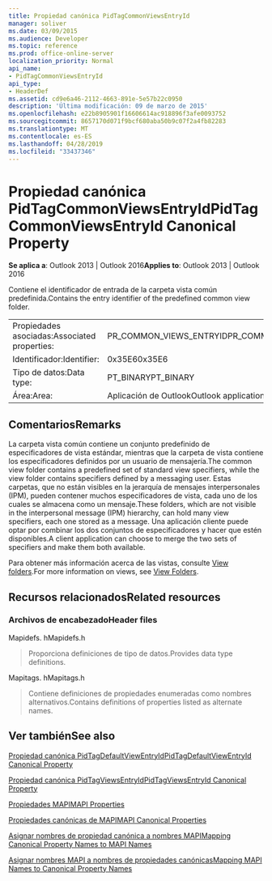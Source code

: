 ```yaml
---
title: Propiedad canónica PidTagCommonViewsEntryId
manager: soliver
ms.date: 03/09/2015
ms.audience: Developer
ms.topic: reference
ms.prod: office-online-server
localization_priority: Normal
api_name:
- PidTagCommonViewsEntryId
api_type:
- HeaderDef
ms.assetid: cd9e6a46-2112-4663-891e-5e57b22c0950
description: 'Última modificación: 09 de marzo de 2015'
ms.openlocfilehash: e22b8905901f16606614ac918896f3afe0093752
ms.sourcegitcommit: 8657170d071f9bcf680aba50b9c07f2a4fb82283
ms.translationtype: MT
ms.contentlocale: es-ES
ms.lasthandoff: 04/28/2019
ms.locfileid: "33437346"
---
```

# <a name="pidtagcommonviewsentryid-canonical-property"></a><span data-ttu-id="ba1ac-103">Propiedad canónica PidTagCommonViewsEntryId</span><span class="sxs-lookup"><span data-stu-id="ba1ac-103">PidTagCommonViewsEntryId Canonical Property</span></span>

  
  
<span data-ttu-id="ba1ac-104">**Se aplica a**: Outlook 2013 | Outlook 2016</span><span class="sxs-lookup"><span data-stu-id="ba1ac-104">**Applies to**: Outlook 2013 | Outlook 2016</span></span> 
  
<span data-ttu-id="ba1ac-105">Contiene el identificador de entrada de la carpeta vista común predefinida.</span><span class="sxs-lookup"><span data-stu-id="ba1ac-105">Contains the entry identifier of the predefined common view folder.</span></span> 
  
|||
|:-----|:-----|
|<span data-ttu-id="ba1ac-106">Propiedades asociadas:</span><span class="sxs-lookup"><span data-stu-id="ba1ac-106">Associated properties:</span></span>  <br/> |<span data-ttu-id="ba1ac-107">PR_COMMON_VIEWS_ENTRYID</span><span class="sxs-lookup"><span data-stu-id="ba1ac-107">PR_COMMON_VIEWS_ENTRYID</span></span>  <br/> |
|<span data-ttu-id="ba1ac-108">Identificador:</span><span class="sxs-lookup"><span data-stu-id="ba1ac-108">Identifier:</span></span>  <br/> |<span data-ttu-id="ba1ac-109">0x35E6</span><span class="sxs-lookup"><span data-stu-id="ba1ac-109">0x35E6</span></span>  <br/> |
|<span data-ttu-id="ba1ac-110">Tipo de datos:</span><span class="sxs-lookup"><span data-stu-id="ba1ac-110">Data type:</span></span>  <br/> |<span data-ttu-id="ba1ac-111">PT_BINARY</span><span class="sxs-lookup"><span data-stu-id="ba1ac-111">PT_BINARY</span></span>  <br/> |
|<span data-ttu-id="ba1ac-112">Área:</span><span class="sxs-lookup"><span data-stu-id="ba1ac-112">Area:</span></span>  <br/> |<span data-ttu-id="ba1ac-113">Aplicación de Outlook</span><span class="sxs-lookup"><span data-stu-id="ba1ac-113">Outlook application</span></span>  <br/> |
   
## <a name="remarks"></a><span data-ttu-id="ba1ac-114">Comentarios</span><span class="sxs-lookup"><span data-stu-id="ba1ac-114">Remarks</span></span>

<span data-ttu-id="ba1ac-115">La carpeta vista común contiene un conjunto predefinido de especificadores de vista estándar, mientras que la carpeta de vista contiene los especificadores definidos por un usuario de mensajería.</span><span class="sxs-lookup"><span data-stu-id="ba1ac-115">The common view folder contains a predefined set of standard view specifiers, while the view folder contains specifiers defined by a messaging user.</span></span> <span data-ttu-id="ba1ac-116">Estas carpetas, que no están visibles en la jerarquía de mensajes interpersonales (IPM), pueden contener muchos especificadores de vista, cada uno de los cuales se almacena como un mensaje.</span><span class="sxs-lookup"><span data-stu-id="ba1ac-116">These folders, which are not visible in the interpersonal message (IPM) hierarchy, can hold many view specifiers, each one stored as a message.</span></span> <span data-ttu-id="ba1ac-117">Una aplicación cliente puede optar por combinar los dos conjuntos de especificadores y hacer que estén disponibles.</span><span class="sxs-lookup"><span data-stu-id="ba1ac-117">A client application can choose to merge the two sets of specifiers and make them both available.</span></span> 
  
<span data-ttu-id="ba1ac-118">Para obtener más información acerca de las vistas, consulte [View folders](mapi-view-folders.md).</span><span class="sxs-lookup"><span data-stu-id="ba1ac-118">For more information on views, see [View Folders](mapi-view-folders.md).</span></span>
  
## <a name="related-resources"></a><span data-ttu-id="ba1ac-119">Recursos relacionados</span><span class="sxs-lookup"><span data-stu-id="ba1ac-119">Related resources</span></span>

### <a name="header-files"></a><span data-ttu-id="ba1ac-120">Archivos de encabezado</span><span class="sxs-lookup"><span data-stu-id="ba1ac-120">Header files</span></span>

<span data-ttu-id="ba1ac-121">Mapidefs. h</span><span class="sxs-lookup"><span data-stu-id="ba1ac-121">Mapidefs.h</span></span>
  
> <span data-ttu-id="ba1ac-122">Proporciona definiciones de tipo de datos.</span><span class="sxs-lookup"><span data-stu-id="ba1ac-122">Provides data type definitions.</span></span>
    
<span data-ttu-id="ba1ac-123">Mapitags. h</span><span class="sxs-lookup"><span data-stu-id="ba1ac-123">Mapitags.h</span></span>
  
> <span data-ttu-id="ba1ac-124">Contiene definiciones de propiedades enumeradas como nombres alternativos.</span><span class="sxs-lookup"><span data-stu-id="ba1ac-124">Contains definitions of properties listed as alternate names.</span></span>
    
## <a name="see-also"></a><span data-ttu-id="ba1ac-125">Ver también</span><span class="sxs-lookup"><span data-stu-id="ba1ac-125">See also</span></span>



[<span data-ttu-id="ba1ac-126">Propiedad canónica PidTagDefaultViewEntryId</span><span class="sxs-lookup"><span data-stu-id="ba1ac-126">PidTagDefaultViewEntryId Canonical Property</span></span>](pidtagdefaultviewentryid-canonical-property.md)
  
[<span data-ttu-id="ba1ac-127">Propiedad canónica PidTagViewsEntryId</span><span class="sxs-lookup"><span data-stu-id="ba1ac-127">PidTagViewsEntryId Canonical Property</span></span>](pidtagviewsentryid-canonical-property.md)


[<span data-ttu-id="ba1ac-128">Propiedades MAPI</span><span class="sxs-lookup"><span data-stu-id="ba1ac-128">MAPI Properties</span></span>](mapi-properties.md)
  
[<span data-ttu-id="ba1ac-129">Propiedades canónicas de MAPI</span><span class="sxs-lookup"><span data-stu-id="ba1ac-129">MAPI Canonical Properties</span></span>](mapi-canonical-properties.md)
  
[<span data-ttu-id="ba1ac-130">Asignar nombres de propiedad canónica a nombres MAPI</span><span class="sxs-lookup"><span data-stu-id="ba1ac-130">Mapping Canonical Property Names to MAPI Names</span></span>](mapping-canonical-property-names-to-mapi-names.md)
  
[<span data-ttu-id="ba1ac-131">Asignar nombres MAPI a nombres de propiedades canónicas</span><span class="sxs-lookup"><span data-stu-id="ba1ac-131">Mapping MAPI Names to Canonical Property Names</span></span>](mapping-mapi-names-to-canonical-property-names.md)

